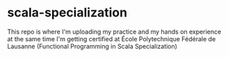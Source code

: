 # scala-specialization

This repo is where I'm uploading my practice and my hands on experience at the same time I'm getting certified at École Polytechnique Fédérale de Lausanne (Functional Programming in Scala Specialization)
